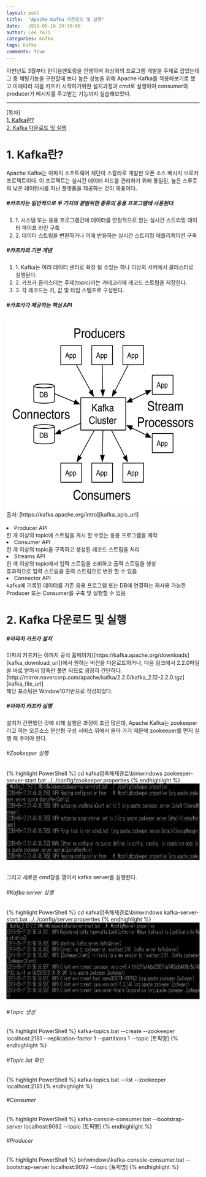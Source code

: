 ```yaml
---
layout: post
title:  "Apache Kafka 다운로드 및 실행"
date:   2019-05-16 19:30:00
author: Lee YeJi
categories: Kafka
tags: Kafka
comments: true
---
```

이번년도 3월부터 한이음멘토링을 진행하며 화상회의 프로그램 개발을 주제로 잡았는데 그 중 채팅기능을 구현할때 보다 높은 성능을 위해 Apache Kafka를 적용해보기로 했고 이에따라 처음 카프카 시작하기위한 설치과정과 cmd로 실행하여 consumer와 producer가 메시지를 주고받는 기능까지 실습해보았다.
<hr>
[목차]
<br>
<a href="#first" text-decoration:none >1. Kafka란?</a>
<br>
<a href="#second" text-decoration:none >2. Kafka 다운로드 및 실행</a>
<br>

<h1 id="first">1. Kafka란?</h1>
<p>
Apache Kafka는 아파치 소프트웨어 재단이 스칼라로 개발한 오픈 소스 메시지 브로커 프로젝트이다. 이 프로젝트는 실시간 데이터 피드를 관리하기 위해 통일된, 높은 스루풋의 낮은 레이턴시를 지닌 플랫폼을 제공하는 것이 목표이다.
</p>

<h5>#카프카는 일반적으로 두 가지의 광범위한 종류의 응용 프로그램에 사용된다.</h5>
<ol>
<li>1. 시스템 또는 응용 프로그램간에 데이터를 안정적으로 얻는 실시간 스트리밍 데이터 파이프 라인 구축</li>
<li>2. 데이터 스트림을 변환하거나 이에 반응하는 실시간 스트리밍 애플리케이션 구축</li>
</ol>

<h5>#카프카의 기본 개념</h5>
<ol>
<li>1. Kafka는 여러 데이터 센터로 확장 될 수있는 하나 이상의 서버에서 클러스터로 실행된다.</li>
<li>2. 카프카 클러스터는 주제(topic)라는 카테고리에 레코드 스트림을 저장한다.</li>
<li>3. 각 레코드는 키, 값 및 타임 스탬프로 구성된다.</li>
</ol>

<h5>#카프카가 제공하는 핵심 API</h5>
<img src="/image/kafka_post/kafka-apis.png" width="600px" height="500px">
<br>
출처: [https://kafka.apache.org/intro][kafka_apis_url]
<br><br>
<li>Producer API<br>
한 개 이상의 topic에 스트림을 게시 할 수있는 응용 프로그램을 제작</li>
<li>Consumer API<br>
한 개 이상의 topic을 구독하고 생성된 레코드 스트림을 처리</li>
<li>Streams API<br>
한 개 이상의 topic에서 입력 스트림을 소비하고 출력 스트림을 생성<br>
효과적으로 입력 스트림을 출력 스트림으로 변환 할 수 있음</li>
<li>Connector API<br>
kafka에 기록된 데이터를 기존 응용 프로그램 또는 DB에 연결하는 재사용 가능한 Producer 또는 Consumer를 구축 및 실행할 수 있음</li>


<h1 id="second">2. Kafka 다운로드 및 실행</h1>
<h5>#아파치 카프카 설치</h5>
아파치 카프카는 아파치 공식 홈페이지([https://kafka.apache.org/downloads][kafka_download_url])에서 원하는 버전을 다운로드하거나, 다음 링크에서 2.2.0파일을 바로 받아서 압축만 풀면 되므로 굉장히 간단하다.
[http://mirror.navercorp.com/apache/kafka/2.2.0/kafka_2.12-2.2.0.tgz][kafka_file_url]
<br>
해당 포스팅은 Window10기반으로 작성되었다.

<h5>#아파치 카프카 실행</h5>
<p>설치가 간편했던 것에 비해 실행은 과정이 조금 많은데, Apache Kafka는 zookeeper라고 하는 오픈소스 분산형 구성 서비스 위에서 돌아 가기 때문에 zookeeper를 먼저 실행 해 주어야 한다.</p>

<h6>#Zookeeper 실행</h6>
{% highlight PowerShell %}
cd kafka압축해제경로\bin\windows
zookeeper-server-start.bat ../../config/zookeeper.properties
{% endhighlight %}
<img src="/image/kafka_post/zookeeper_execute.PNG" width="700px" height="200px">
<br><br>

그리고 새로운 cmd창을 열어서 kafka server를 실행한다.

<h6>#Kafka server 실행</h6>
{% highlight PowerShell %}
cd kafka압축해제경로\bin\windows
kafka-server-start.bat ../../config/server.properties
{% endhighlight %}
<img src="/image/kafka_post/kafka_server.PNG" width="700px" height="200px">
<br>

<h6>#Topic 생성</h6>
{% highlight PowerShell %}
kafka-topics.bat --create --zookeeper localhost:2181 --replication-factor 1 --partitions 1 --topic [토픽명]
{% endhighlight %}

<h6>#Topic list 확인</h6>
{% highlight PowerShell %}
kafka-topics.bat --list --zookeeper localhost:2181
{% endhighlight %}

<h6>#Consumer</h6>
{% highlight PowerShell %}
kafka-console-consumer.bat --bootstrap-server localhost:9092 --topic [토픽명]
{% endhighlight %}

<h6>#Producer</h6>
{% highlight PowerShell %}
bin\windows\kafka-console-consumer.bat --bootstrap-server localhost:9092 --topic [토픽명]
{% endhighlight %}


[kafka_apis_url]: https://kafka.apache.org/intro
[kafka_download_url]: https://kafka.apache.org/downloads
[kafka_file_url]: http://mirror.navercorp.com/apache/kafka/2.2.0/kafka_2.12-2.2.0.tgz
